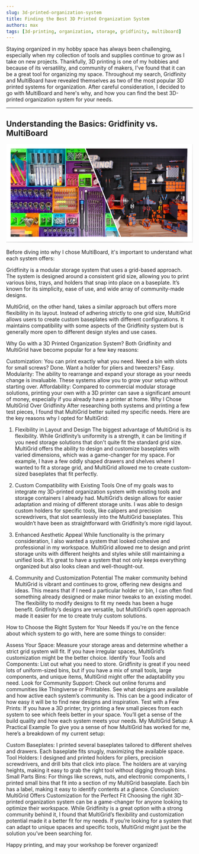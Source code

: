 ```yaml
---
slug: 3d-printed-organization-system
title: Finding the Best 3D Printed Organization System
authors: max
tags: [3d-printing, organization, storage, gridfinity, multiboard]
---
```


Staying organized in my hobby space has always been challenging, especially when my collection of tools and supplies 
continue to grow as I take on new projects. Thankfully, 3D printing is one of my hobbies and because of its 
versatility, and community of makers, I've found that it can be a great tool for organizing my space. Throughout my 
search, Gridfinity and MultiBoard have revealed themselves as two of the most popular 3D printed systems for 
organization. After careful consideration, I decided to go with MultiBoard and here's why, and how you can find the 
best 3D-printed organization system for your needs.

<!-- truncate -->

-----
## Understanding the Basics: Gridfinity vs. MultiBoard

![SCR-20241017-nkna.png](./SCR-20241017-nkna.png)


Before diving into why I chose MultiBoard, it's important to understand what each system offers:

Gridfinity is a modular storage system that uses a grid-based approach. The system is designed around a consistent grid
size, allowing you to print various bins, trays, and holders that snap into place on a baseplate. It’s known for its
simplicity, ease of use, and wide array of community-made designs.

MultiGrid, on the other hand, takes a similar approach but offers more flexibility in its layout. Instead of adhering
strictly to one grid size, MultiGrid allows users to create custom baseplates with different configurations. It
maintains compatibility with some aspects of the Gridfinity system but is generally more open to different design styles
and use cases.

Why Go with a 3D Printed Organization System?
Both Gridfinity and MultiGrid have become popular for a few key reasons:

Customization: You can print exactly what you need. Need a bin with slots for small screws? Done. Want a holder for
pliers and tweezers? Easy.
Modularity: The ability to rearrange and expand your storage as your needs change is invaluable. These systems allow you
to grow your setup without starting over.
Affordability: Compared to commercial modular storage solutions, printing your own with a 3D printer can save a
significant amount of money, especially if you already have a printer at home.
Why I Chose MultiGrid Over Gridfinity
After researching both systems and printing a few test pieces, I found that MultiGrid better suited my specific needs.
Here are the key reasons why I opted for MultiGrid:

1. Flexibility in Layout and Design
   The biggest advantage of MultiGrid is its flexibility. While Gridfinity’s uniformity is a strength, it can be
   limiting if you need storage solutions that don't quite fit the standard grid size. MultiGrid offers the ability to
   design and customize baseplates with varied dimensions, which was a game-changer for my space. For example, I have a
   few oddly shaped drawers and shelves where I wanted to fit a storage grid, and MultiGrid allowed me to create
   custom-sized baseplates that fit perfectly.

2. Custom Compatibility with Existing Tools
   One of my goals was to integrate my 3D-printed organization system with existing tools and storage containers I
   already had. MultiGrid’s design allows for easier adaptation and mixing of different storage units. I was able to
   design custom holders for specific tools, like calipers and precision screwdrivers, that slot seamlessly into the
   MultiGrid baseplates. This wouldn’t have been as straightforward with Gridfinity’s more rigid layout.

3. Enhanced Aesthetic Appeal
   While functionality is the primary consideration, I also wanted a system that looked cohesive and professional in my
   workspace. MultiGrid allowed me to design and print storage units with different heights and styles while still
   maintaining a unified look. It’s great to have a system that not only keeps everything organized but also looks clean
   and well-thought-out.

4. Community and Customization Potential
   The maker community behind MultiGrid is vibrant and continues to grow, offering new designs and ideas. This means
   that if I need a particular holder or bin, I can often find something already designed or make minor tweaks to an
   existing model. The flexibility to modify designs to fit my needs has been a huge benefit. Gridfinity’s designs are
   versatile, but MultiGrid’s open approach made it easier for me to create truly custom solutions.

How to Choose the Right System for Your Needs
If you're on the fence about which system to go with, here are some things to consider:

Assess Your Space: Measure your storage areas and determine whether a strict grid system will fit. If you have irregular
spaces, MultiGrid’s customization might be the better choice.
Identify Your Tools and Components: List out what you need to store. Gridfinity is great if you need lots of
uniform-sized bins, but if you have a mix of small tools, large components, and unique items, MultiGrid might offer the
adaptability you need.
Look for Community Support: Check out online forums and communities like Thingiverse or Printables. See what designs are
available and how active each system’s community is. This can be a good indicator of how easy it will be to find new
designs and inspiration.
Test with a Few Prints: If you have a 3D printer, try printing a few small pieces from each system to see which feels
better in your space. You’ll get a sense of the build quality and how each system meets your needs.
My MultiGrid Setup: A Practical Example
To give you a sense of how MultiGrid has worked for me, here’s a breakdown of my current setup:

Custom Baseplates: I printed several baseplates tailored to different shelves and drawers. Each baseplate fits snugly,
maximizing the available space.
Tool Holders: I designed and printed holders for pliers, precision screwdrivers, and drill bits that click into place.
The holders are at varying heights, making it easy to grab the right tool without digging through bins.
Small Parts Bins: For things like screws, nuts, and electronic components, I printed small bins that fit into a section
of my MultiGrid baseplate. Each bin has a label, making it easy to identify contents at a glance.
Conclusion: MultiGrid Offers Customization for the Perfect Fit
Choosing the right 3D-printed organization system can be a game-changer for anyone looking to optimize their workspace.
While Gridfinity is a great option with a strong community behind it, I found that MultiGrid’s flexibility and
customization potential made it a better fit for my needs. If you’re looking for a system that can adapt to unique
spaces and specific tools, MultiGrid might just be the solution you’ve been searching for.

Happy printing, and may your workshop be forever organized!